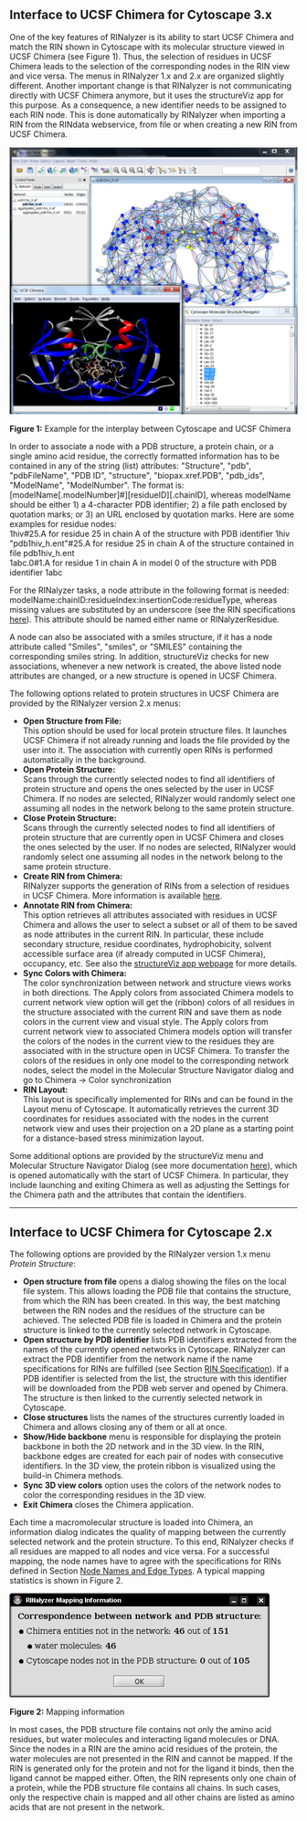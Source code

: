 Interface to UCSF Chimera for Cytoscape 3.x
-------------------------------------------

One of the key features of RINalyzer is its ability to start UCSF Chimera and match the RIN shown in Cytoscape with its molecular structure viewed in UCSF Chimera (see Figure 1). Thus, the selection of residues in UCSF Chimera leads to the selection of the corresponding nodes in the RIN view and vice versa. The menus in RINalyzer 1.x and 2.x are organized slightly different. Another important change is that RINalyzer is not communicating directly with UCSF Chimera anymore, but it uses the structureViz app for this purpose. As a consequence, a new identifier needs to be assigned to each RIN node. This is done automatically by RINalyzer when importing a RIN from the RINdata webservice, from file or when creating a new RIN from UCSF Chimera.

![Figure 1](images/screenshot.png)

**Figure 1:** Example for the interplay between Cytoscape and UCSF Chimera

In order to associate a node with a PDB structure, a protein chain, or a single amino acid residue, the correctly formatted information has to be contained in any of the string (list) attributes: "Structure", "pdb", "pdbFileName", "PDB ID", "structure", "biopax.xref.PDB", "pdb\_ids", "ModelName", "ModelNumber". The format is: \[modelName\[.modelNumber\]#\]\[residueID\]\[.chainID\], whereas modelName should be either 1) a 4-character PDB identifier; 2) a file path enclosed by quotation marks; or 3) an URL enclosed by quotation marks. Here are some examples for residue nodes:  
1hiv#25.A for residue 25 in chain A of the structure with PDB identifier 1hiv  
"pdb1hiv\_h.ent"#25.A for residue 25 in chain A of the structure contained in file pdb1hiv\_h.ent  
1abc.0#1.A for residue 1 in chain A in model 0 of the structure with PDB identifier 1abc  

For the RINalyzer tasks, a node attribute in the following format is needed: modelName:chainID:residueIndex:insertionCode:residueType, whereas missing values are substituted by an underscore (see the RIN specifications [here](rins_spec.php)). This attribute should be named either name or RINalyzerResidue.

A node can also be associated with a smiles structure, if it has a node attribute called "Smiles", "smiles", or "SMILES" containing the corresponding smiles string. In addition, structureViz checks for new associations, whenever a new network is created, the above listed node attributes are changed, or a new structure is opened in UCSF Chimera.

The following options related to protein structures in UCSF Chimera are provided by the RINalyzer version 2.x menus:
*   **Open Structure from File:**  
    This option should be used for local protein structure files. It launches UCSF Chimera if not already running and loads the file provided by the user into it. The association with currently open RINs is performed automatically in the background.  
*   **Open Protein Structure:**  
    Scans through the currently selected nodes to find all identifiers of protein structure and opens the ones selected by the user in UCSF Chimera. If no nodes are selected, RINalyzer would randomly select one assuming all nodes in the network belong to the same protein structure.
*   **Close Protein Structure:**  
    Scans through the currently selected nodes to find all identifiers of protein structure that are currently open in UCSF Chimera and closes the ones selected by the user. If no nodes are selected, RINalyzer would randomly select one assuming all nodes in the network belong to the same protein structure.  
*   **Create RIN from Chimera:**  
    RINalyzer supports the generation of RINs from a selection of residues in UCSF Chimera. More information is available [here](import.php).
*   **Annotate RIN from Chimera:**  
    This option retrieves all attributes associated with residues in UCSF Chimera and allows the user to select a subset or all of them to be saved as node attributes in the current RIN. In particular, these include secondary structure, residue coordinates, hydrophobicity, solvent accessible surface area (if already computed in UCSF Chimera), occupancy, etc. See also the [structureViz app webpage](http://www.cgl.ucsf.edu/cytoscape/structureViz2/) for more details.
*   **Sync Colors with Chimera:**  
    The color synchronization between network and structure views works in both directions. The Apply colors from associated Chimera models to current network view option will get the (ribbon) colors of all residues in the structure associated with the current RIN and save them as node colors in the current view and visual style. The Apply colors from current network view to associated Chimera models option will transfer the colors of the nodes in the current view to the residues they are associated with in the structure open in UCSF Chimera. To transfer the colors of the residues in only one model to the corresponding network nodes, select the model in the Molecular Structure Navigator dialog and go to Chimera -> Color synchronization
*   **RIN Layout:**  
    This layout is specifically implemented for RINs and can be found in the Layout menu of Cytoscape. It automatically retrieves the current 3D coordinates for residues associated with the nodes in the current network view and uses their projection on a 2D plane as a starting point for a distance-based stress minimization layout.

Some additional options are provided by the structureViz menu and Molecular Structure Navigator Dialog (see more documentation [here](http://www.rbvi.ucsf.edu/cytoscape/structureViz2/)), which is opened automatically with the start of UCSF Chimera. In particular, they include launching and exiting Chimera as well as adjusting the Settings for the Chimera path and the attributes that contain the identifiers.

* * *

Interface to UCSF Chimera for Cytoscape 2.x
-------------------------------------------

The following options are provided by the RINalyzer version 1.x menu _Protein Structure_:

*   **Open structure from file** opens a dialog showing the files on the local file system. This allows loading the PDB file that contains the structure, from which the RIN has been created. In this way, the best matching between the RIN nodes and the residues of the structure can be achieved. The selected PDB file is loaded in Chimera and the protein structure is linked to the currently selected network in Cytoscape.
*   **Open structure by PDB identifier** lists PDB identifiers extracted from the names of the currently opened networks in Cytoscape. RINalyzer can extract the PDB identifier from the network name if the name specifications for RINs are fulfilled (see Section [RIN Specification](rins_spec.php#rins_ff)). If a PDB identifier is selected from the list, the structure with this identifier will be downloaded from the PDB web server and opened by Chimera. The structure is then linked to the currently selected network in Cytoscape.
*   **Close structures** lists the names of the structures currently loaded in Chimera and allows closing any of them or all at once.
*   **Show/Hide backbone** menu is responsible for displaying the protein backbone in both the 2D network and in the 3D view. In the RIN, backbone edges are created for each pair of nodes with consecutive identifiers. In the 3D view, the protein ribbon is visualized using the build-in Chimera methods.
*   **Sync 3D view colors** option uses the colors of the network nodes to color the corresponding residues in the 3D view.
*   **Exit Chimera** closes the Chimera application.

Each time a macromolecular structure is loaded into Chimera, an information dialog indicates the quality of mapping between the currently selected network and the protein structure. To this end, RINalyzer checks if all residues are mapped to all nodes and vice versa. For a successful mapping, the node names have to agree with the specifications for RINs defined in Section [Node Names and Edge Types](rins_spec.php#nodes_edges). A typical mapping statistics is shown in Figure 2.

![Figure 2](images/mapping.png)

**Figure 2:** Mapping information

In most cases, the PDB structure file contains not only the amino acid residues, but water molecules and interacting ligand molecules or DNA. Since the nodes in a RIN are the amino acid residues of the protein, the water molecules are not presented in the RIN and cannot be mapped. If the RIN is generated only for the protein and not for the ligand it binds, then the ligand cannot be mapped either. Often, the RIN represents only one chain of a protein, while the PDB structure file contains all chains. In such cases, only the respective chain is mapped and all other chains are listed as amino acids that are not present in the network.
